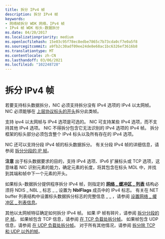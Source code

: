 ```yaml
---
title: 拆分 IPv4 帧
description: 拆分 IPv4 帧
keywords:
- 网络帧拆分 WDK 网络，IPv4 帧
- IPv4 帧 WDK 标头-数据拆分
ms.date: 04/20/2017
ms.localizationpriority: medium
ms.openlocfilehash: 15e03c95f78ec8edbe7865c7b73cda0cf7e0a5f8
ms.sourcegitcommit: a9fb2c30adf09ee24de8e68ac1bc6326ef3616b8
ms.translationtype: MT
ms.contentlocale: zh-CN
ms.lasthandoff: 03/06/2021
ms.locfileid: "102248728"
---
```

# <a name="splitting-ipv4-frames"></a>拆分 IPv4 帧





若要支持标头数据拆分，NIC 必须支持拆分没有 IPv4 选项的 IPv4 以太网帧。 NIC 必须能够在 [上层协议标头的开头](splitting-frames-at-the-beginning-of-the-upper-layer-protocol-headers.md)拆分此类帧。

支持 ipv4 以太网帧与 IPv4 选项是可选的。 NIC 可支持某些 IPv4 选项，而不支持其他 IPv4 选项。 NIC 不得拆分包含它无法识别的 IPv4 选项的 IPv4 帧。 拆分框架的标头部分必须包含整个 IPv4 标头以及所有存在的 IPv4 选项。

NIC 还可以支持分段 IPv4 帧的标头数据拆分。 有关分段 IPv4 帧的详细信息，请参阅 [拆分分段的 IP 帧](splitting-fragmented-ip-frames.md)。

**注意**  出于标头数据要求的目的，支持 IPv4 选项、IPv6 扩展标头或 TCP 选项，这意味着 NIC 识别元素的能力，确定元素的长度，将其包含在标头 MDL 中，并找到其端和帧中下一个元素的开头。

 

如果标头-数据拆分提供程序拆分 IPv4 帧，则指定的 [**网络 \_ 缓冲区 \_ 列表**](/windows-hardware/drivers/ddi/nbl/ns-nbl-net_buffer_list) 结构必须将 NDIS \_ NBL \_ 标志 \_ \_ 设置为 **NblFlags** 成员中的 IPv4 标志。 有关在 NET buffer 列表结构中设置标头数据拆分标志的完整信息 \_ \_ ，请参阅 [设置网络 \_ 缓冲区 \_ 列表信息](setting-net-buffer-list-information.md)。

其他以太网帧特征确定如何拆分 IPv4 帧。 如果 IP 帧有碎片，请参阅 [拆分分段的 IP 帧](splitting-fragmented-ip-frames.md)。 如果帧包含 TCP 信息，请参阅 [在 TCP 负载处拆分帧](splitting-frames-at-the-tcp-payload.md)。 如果帧包含 UDP 信息，请参阅 [在 UDP 负载处拆分帧](splitting-frames-at-the-udp-payload.md)。 对于所有其他情况，请参阅 [拆分除 TCP 和 UDP 以外的帧](splitting-icmp-frames-and-other-upper-layer-protocol-frames.md)。

 

